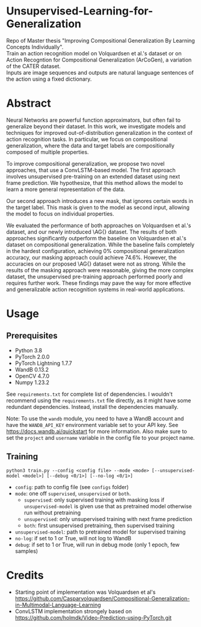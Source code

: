 # Unsupervised-Learning-for-Generalization
Repo of Master thesis "Improving Compositional Generalization
By Learning Concepts Individually".  
Train an action recognition model on Volquardsen et al.'s dataset or on Action Recogntion for Compositional Generalization (ArCoGen), a variation of the CATER dataset.  
Inputs are image sequences and outputs are natural language sentences of the action using a fixed dictionary.

# Abstract
Neural Networks are powerful function approximators, but often fail to generalize beyond their dataset. In this work, we investigate models and techniques for improved out-of-distribution generalization in the context of action recognition tasks. In particular, we focus on compositional generalization, where the data and target labels are compositionally composed of multiple properties.

To improve compositional generalization, we propose two novel approaches, that use a ConvLSTM-based model. The first approach involves unsupervised pre-training on an extended dataset using next frame prediction. We hypothesize, that this method allows the model to learn a more general representation of the data.

Our second approach introduces a new mask, that ignores certain words in the target label. This mask is given to the model as second input, allowing the model to focus on individual properties.

We evaluated the performance of both approaches on Volquardsen et al.'s dataset, and our newly introduced \AG{} dataset. The results of both approaches significantly outperform the baseline on Volquardsen et al.'s dataset on compositional generalization. While the baseline fails completely in the hardest configuration, achieving 0\% compositional generalization accuracy, our masking approach could achieve 74.6\%.
However, the accuracies on our proposed \AG{} dataset were not as strong. While the results of the masking approach were reasonable, giving the more complex dataset, the unsupervised pre-training approach performed poorly and requires further work.
 These findings may pave the way for more effective and generalizable action recognition systems in real-world applications.

# Usage
## Prerequisites
- Python 3.8
- PyTorch 2.0.0
- PyTorch Lightning 1.7.7
- WandB 0.13.2
- OpenCV 4.7.0
- Numpy 1.23.2

See ``requirements.txt`` for complete list of dependencies.
I wouldn't recommend using the ``requirements.txt`` file directly, as it might have some redundant dependencies. Instead, install the dependencies manually.

Note: To use the ``wandb`` module, you need to have a WandB account and have the ``WANDB_API_KEY`` environment variable set to your API key. See https://docs.wandb.ai/quickstart for more information. Also make sure to set the ``project`` and ``username`` variable in the config file to your project name.

## Training
``python3 train.py --config <config file> --mode <mode> [--unsupervised-model <model>] [--debug <0/1>] [--no-log <0/1>]``  
- ``config``: path to config file (see ``configs`` folder)
- ``mode``: one off ``supervised``, ``unsupervised`` or ``both``.
    - ``supervised``: only supervised training with masking loss if ``unsupervised-model`` is given use that as pretrained model otherwise run without pretraining
    - ``unsupervised``: only unsupervised training with next frame prediction
    - ``both``: first unsupervised pretraining, then supervised training
- ``unsupervised-model``: path to pretrained model for supervised training
- ``no-log``: if set to 1 or True, will not log to WandB
- ``debug``: if set to 1 or True, will run in debug mode (only 1 epoch, few samples)

# Credits
- Starting point of implementation was Volquardsen et al's https://github.com/Casparvolquardsen/Compositional-Generalization-in-Multimodal-Language-Learning 
- ConvLSTM implementation strongely based on https://github.com/holmdk/Video-Prediction-using-PyTorch.git